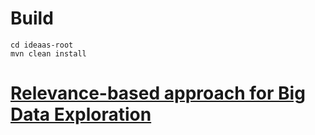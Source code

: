 # Build

```
cd ideaas-root
mvn clean install
```

# <a  href="https://www.sciencedirect.com/science/article/abs/pii/S0167739X18320867"> Relevance-based approach for Big Data Exploration</a>

